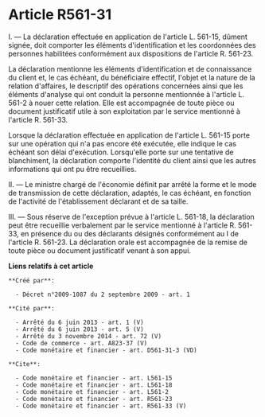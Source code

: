 # Article R561-31

I. ― La déclaration effectuée en application de l'article L. 561-15, dûment signée, doit comporter les éléments
d'identification et les coordonnées des personnes habilitées conformément aux dispositions de l'article R. 561-23. 

La déclaration mentionne les éléments d'identification et de connaissance du client et, le cas échéant, du bénéficiaire
effectif, l'objet et la nature de la relation d'affaires, le descriptif des opérations concernées ainsi que les éléments
d'analyse qui ont conduit la personne mentionnée à l'article L. 561-2 à nouer cette relation. Elle est accompagnée de toute
pièce ou document justificatif utile à son exploitation par le service mentionné à l'article R. 561-33. 

Lorsque la déclaration effectuée en application de l'article L. 561-15 porte sur une opération qui n'a pas encore été
exécutée, elle indique le cas échéant son délai d'exécution. Lorsqu'elle porte sur une tentative de blanchiment, la
déclaration comporte l'identité du client ainsi que les autres informations qui ont pu être recueillies. 

II. ― Le ministre chargé de l'économie définit par arrêté la forme et le mode de transmission de cette déclaration, adaptés,
le cas échéant, en fonction de l'activité de l'établissement déclarant et de sa taille. 

III. ― Sous réserve de l'exception prévue à l'article L. 561-18, la déclaration peut être recueillie verbalement par le
service mentionné à l'article R. 561-33, en présence du ou des déclarants désignés conformément au I de l'article R. 561-23.
La déclaration orale est accompagnée de la remise de toute pièce ou document justificatif venant à son appui.

**Liens relatifs à cet article**

	**Créé par**:

	  - Décret n°2009-1087 du 2 septembre 2009 - art. 1

	**Cité par**:

	  - Arrêté du 6 juin 2013 - art. 1 (V)
	  - Arrêté du 6 juin 2013 - art. 5 (V)
	  - Arrêté du 3 novembre 2014 - art. 72 (V)
	  - Code de commerce - art. A823-37 (V)
	  - Code monétaire et financier - art. D561-31-3 (VD)

	**Cite**:

	  - Code monétaire et financier - art. L561-15
	  - Code monétaire et financier - art. L561-18
	  - Code monétaire et financier - art. L561-2
	  - Code monétaire et financier - art. R561-23
	  - Code monétaire et financier - art. R561-33 (V)
